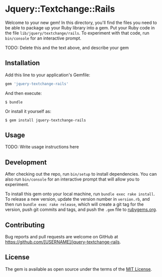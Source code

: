 # Jquery::Textchange::Rails

Welcome to your new gem! In this directory, you'll find the files you need to be able to package up your Ruby library into a gem. Put your Ruby code in the file `lib/jquery/textchange/rails`. To experiment with that code, run `bin/console` for an interactive prompt.

TODO: Delete this and the text above, and describe your gem

## Installation

Add this line to your application's Gemfile:

```ruby
gem 'jquery-textchange-rails'
```

And then execute:

    $ bundle

Or install it yourself as:

    $ gem install jquery-textchange-rails

## Usage

TODO: Write usage instructions here

## Development

After checking out the repo, run `bin/setup` to install dependencies. You can also run `bin/console` for an interactive prompt that will allow you to experiment.

To install this gem onto your local machine, run `bundle exec rake install`. To release a new version, update the version number in `version.rb`, and then run `bundle exec rake release`, which will create a git tag for the version, push git commits and tags, and push the `.gem` file to [rubygems.org](https://rubygems.org).

## Contributing

Bug reports and pull requests are welcome on GitHub at https://github.com/[USERNAME]/jquery-textchange-rails.

## License

The gem is available as open source under the terms of the [MIT License](https://opensource.org/licenses/MIT).
